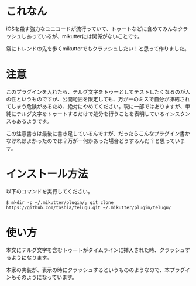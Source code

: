 # これなん

iOSを殺す強力なユニコードが流行っていて、トゥートなどに含めてみんなクラッシュしあっているが、mikutterには関係がないことです。

常にトレンドの先を歩くmikutterでもクラッシュしたい！と思って作りました。

# 注意

このプラグインを入れたら、テルグ文字をトゥーとしてテストしたくなるのが人の性というものですが、公開範囲を限定しても、万が一のミスで自分が凍結されてしまう危険があるため、絶対にやめてください。現に一部ではありますが、単純にテルグ文字をトゥートするだけで処分を行うことを表明しているインスタンスもあるようです。

この注意書きは最後に書き足しているんですが、だったらこんなプラグイン書かなければよかったのでは？万が一何かあった場合どうするんだ？と思っています。

# インストール方法

以下のコマンドを実行してください。

```
$ mkdir -p ~/.mikutter/plugin/; git clone https://github.com/toshia/telugu.git ~/.mikutter/plugin/telugu/
```

# 使い方

本文にテルグ文字を含むトゥートがタイムラインに挿入された時、クラッシュするようになります。

本家の実装が、表示の時にクラッシュするというもののようなので、本プラグインもそのようになっています。
